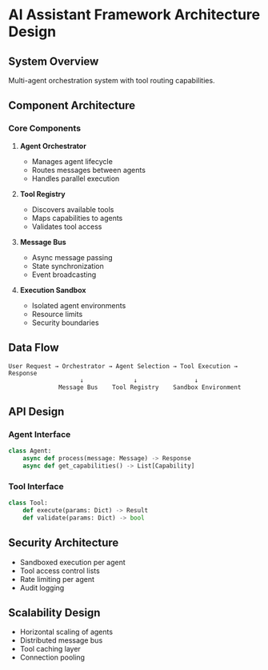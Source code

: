 # AI Assistant Framework Architecture Design

## System Overview
Multi-agent orchestration system with tool routing capabilities.

## Component Architecture

### Core Components

1. **Agent Orchestrator**
   - Manages agent lifecycle
   - Routes messages between agents
   - Handles parallel execution

2. **Tool Registry**
   - Discovers available tools
   - Maps capabilities to agents
   - Validates tool access

3. **Message Bus**
   - Async message passing
   - State synchronization
   - Event broadcasting

4. **Execution Sandbox**
   - Isolated agent environments
   - Resource limits
   - Security boundaries

## Data Flow

```
User Request → Orchestrator → Agent Selection → Tool Execution → Response
                    ↓              ↓                ↓
              Message Bus    Tool Registry    Sandbox Environment
```

## API Design

### Agent Interface
```python
class Agent:
    async def process(message: Message) -> Response
    async def get_capabilities() -> List[Capability]
```

### Tool Interface
```python
class Tool:
    def execute(params: Dict) -> Result
    def validate(params: Dict) -> bool
```

## Security Architecture
- Sandboxed execution per agent
- Tool access control lists
- Rate limiting per agent
- Audit logging

## Scalability Design
- Horizontal scaling of agents
- Distributed message bus
- Tool caching layer
- Connection pooling